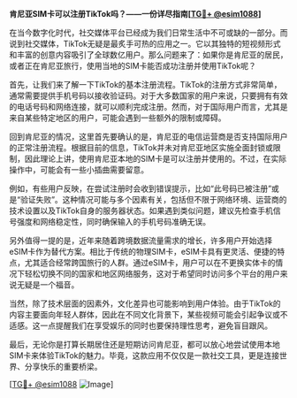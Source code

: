 **肯尼亚SIM卡可以注册TikTok吗？——一份详尽指南[[TG💪+ @esim1088](https://t.me/s/esim1088)]**

在当今数字化时代，社交媒体平台已经成为我们日常生活中不可或缺的一部分。而说到社交媒体，TikTok无疑是最炙手可热的应用之一。它以其独特的短视频形式和丰富的创意内容吸引了全球数亿用户。那么问题来了：如果你是肯尼亚的居民，或者正在肯尼亚旅行，使用当地的SIM卡能否成功注册并使用TikTok呢？

首先，让我们来了解一下TikTok的基本注册流程。TikTok的注册方式非常简单，通常需要提供手机号码以接收验证码。对于大多数国家的用户来说，只要拥有有效的电话号码和网络连接，就可以顺利完成注册。然而，对于国际用户而言，尤其是来自某些特定地区的用户，可能会遇到一些额外的限制或障碍。

回到肯尼亚的情况，这里首先要确认的是，肯尼亚的电信运营商是否支持国际用户的正常注册流程。根据目前的信息，TikTok并未对肯尼亚地区实施全面封锁或限制，因此理论上讲，使用肯尼亚本地的SIM卡是可以注册并使用的。不过，在实际操作中，可能会有一些小插曲需要留意。

例如，有些用户反映，在尝试注册时会收到错误提示，比如“此号码已被注册”或是“验证失败”。这种情况可能与多个因素有关，包括但不限于网络环境、运营商的技术设置以及TikTok自身的服务器状态。如果遇到类似问题，建议先检查手机信号强度和网络稳定性，同时确保输入的手机号码准确无误。

另外值得一提的是，近年来随着跨境数据流量需求的增长，许多用户开始选择eSIM卡作为替代方案。相比于传统的物理SIM卡，eSIM卡具有更灵活、便捷的特点，尤其适合经常跨国旅行的人群。通过eSIM卡，用户可以在不更换实体卡的情况下轻松切换不同的国家和地区网络服务，这对于希望同时访问多个平台的用户来说无疑是一个福音。

当然，除了技术层面的因素外，文化差异也可能影响到用户体验。由于TikTok的内容主要面向年轻人群体，因此在不同文化背景下，某些视频可能会引起争议或不适感。这一点提醒我们在享受娱乐的同时也要保持理性思考，避免盲目跟风。

最后，无论你是打算长期居住还是短期访问肯尼亚，都可以放心地尝试使用本地SIM卡来体验TikTok的魅力。毕竟，这款应用不仅仅是一款社交工具，更是连接世界、分享快乐的重要桥梁。

[[TG💪+ @esim1088](https://t.me/s/esim1088) ![Image](https://i.postimg.cc/4NQfJmqS/Snipaste-2025-05-13-00-14-12.png)]